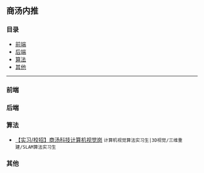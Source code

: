 ## 商汤内推

### 目录

- [前端](#前端)
- [后端](#后端)
- [算法](#算法)
- [其他](其他)

------

### 前端



### 后端



### 算法

- [【实习/校招】商汤科技计算机视觉岗](https://mp.weixin.qq.com/s/39H4v7GWnZ2PTjU9N7pF5w) `计算机视觉算法实习生|3D视觉/三维重建/SLAM算法实习生`

### 其他


